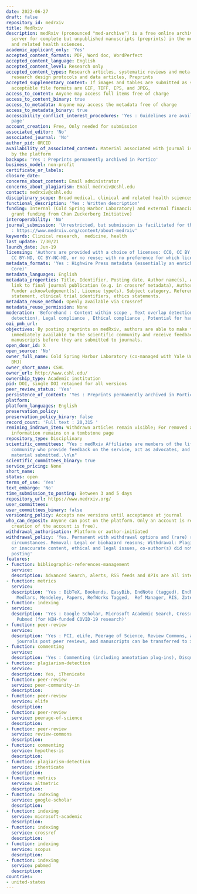 ```yaml
---
date: 2022-06-27
draft: false
repository_id: medrxiv
title: MedRxiv
description: medRxiv (pronounced "med-archive") is a free online archive and distribution
  server for complete but unpublished manuscripts (preprints) in the medical, clinical,
  and related health sciences.
academic_applicant_only: 'Yes'
accepted_content_formats: PDF, Word doc, WordPerfect
accepted_content_language: English
accepted_content_level: Research only
accepted_content_types: Research articles, systematic reviews and meta-analyses, clinical
  research design protocols and data articles, Preprints
accepted_supplementary_content: If images and tables are submitted as separate files,
  acceptable file formats are GIF, TIFF, EPS, and JPEG,
access_to_content: Anyone may access full items free of charge
access_to_content_binary: true
access_to_metadata: Anyone may access the metadata free of charge
access_to_metadata_binary: true
accessibility_conflict_interest_procedures: 'Yes : Guidelines are available on this
  page'
account_creation: Free, Only needed for submission
associated_editor: 'No'
associated_journal: 'No'
author_pid: ORCID
availability_of_associated_content: Material associated with journal is hosted also
  by the platform
backups: 'Yes : Preprints permanently archived in Portico'
business_model: non-profit
certificate_or_labels:
closure_date:
concerns_about_content: Email administrator
concerns_about_plagiarism: Email medrxiv@cshl.edu
contact: medrxiv@cshl.edu
disciplinary_scope: Broad medical, clinical and related health sciences
functional_description: 'Yes : Written description'
funding: Internal (Cold Spring Harbor Laboratory) and external financial support (multiyear
  grant funding from Chan Zuckerberg Initiative)
interoperability: 'No'
journal_submission: 'Unrestricted, but submission is facilitated for those journals
  : https://www.medrxiv.org/content/about-medrxiv'
keywords: Clinical research,  medicine, health
last_update: 7/30/21
launch_date: Jun-19
licensing: 'Authors are provided with a choice of licenses: CC0, CC BY, CC BY-NC,
  CC BY-ND, CC BY-NC-ND, or no reuse; with no preference for which license chosen'
metadata_formats: 'Yes : Highwire Press metadata (essentially an enrichment of Dublin
  Core)'
metadata_languages: English
metadata_properties: Title, Identifier, Posting date, Author name(s), Abstract, Relational
  link to final journal publication (e.g. in crossref metadata), Author affiliation(s),
  Funder acknowledgement(s), License type(s), Subject category, References, data availability
  statement, clinical trial identifiers, ethics statements.
metadata_reuse_method: Openly available via Crossref
metadata_reuse_permission: None
moderation: 'Beforehand : Content within scope , Text overlap detection (plagiarism
  detection), Legal compliance , Ethical compliance , Potential for harm if posted'
oai_pmh_url:
objectives: By posting preprints on medRxiv, authors are able to make their findings
  immediately available to the scientific community and receive feedback on draft
  manuscripts before they are submitted to journals.
open_doar_id: X
open_source: 'No'
owner_full_name: Cold Spring Harbor Laboratory (co-managed with Yale University and
  BMJ)
owner_short_name: CSHL
owner_url: http://www.cshl.edu/
ownership_type: Academic institution
pid: DOI, single DOI retained for all versions
peer_review_status: 'Yes'
persistence_of_content: 'Yes : Preprints permanently archived in Portico'
platform:
platform_languages: English
preservation_policy:
preservation_policy_binary: false
record_count: 'Full text : 20,315 '
remining_indrawn_item: Withdrawn articles remain visible; For removed articles, basic
  information remains on a tombstone page
repository_type: Disciplinary
scientific_committees: "Yes : medRxiv Affiliates are members of the life sciences
  community who provide feedback on the service, act as advocates, and help in screening
  material submitted..\n\n"
scientific_committees_binary: true
service_pricing: None
short_name:
status: open
terms_of_use: 'Yes'
text_embargo: 'No'
time_submission_to_posting: Between 3 and 5 days
repository_url: https://www.medrxiv.org/
user_committees:
user_committees_binary: false
versioning_policy: Accepts new versions until acceptance at journal
who_can_deposit: Anyone can post on the platform. Only an account is required ( The
  creation of the account is free).
withdrawal_authorisation: Platform or author-initiated
withdrawal_policy: 'Yes. Permanent with withdrawal options and (rare) removal in extraneous
  circumstances. Removal: Legal or biohazard reasons; Withdrawal: Plagiarism, false
  or inaccurate content, ethical and legal issues, co-author(s) did not consent to
  posting'
features:
- function: bibliographic-references-management
  service:
  description: Advanced Search, alerts, RSS feeds and APIs are all integrated
- function: metrics
  service:
  description: 'Yes : BibTeX, Bookends, EasyBib, EndNote (tagged), EndNote 8 (xml),
    Medlars, Mendeley, Papers, RefWorks Tagged,  Ref Manager, RIS, Zotero'
- function: indexing
  service:
  description: 'Yes : Google Scholar, Microsoft Academic Search, Crossref, Scopus,
    Pubmed (for NIH-funded COVID-19 research)'
- function: peer-review
  service:
  description: 'Yes : PCI, eLife, Peerage of Science, Review Commons, and EMBO Press
    journals post peer reviews, and manuscripts can be transferred to >100 journals.'
- function: commenting
  service:
  description: 'Yes : Commenting (including annotation plug-ins), Disqus'
- function: plagiarism-detection
  service:
  description: Yes, iThenicate
- function: peer-review
  service: peer-community-in
  description:
- function: peer-review
  service: elife
  description:
- function: peer-review
  service: peerage-of-science
  description:
- function: peer-review
  service: review-commons
  description:
- function: commenting
  service: hypothes-is
  description:
- function: plagiarism-detection
  service: ithenticate
  description:
- function: metrics
  service: altmetric
  description:
- function: indexing
  service: google-scholar
  description:
- function: indexing
  service: microsoft-academic
  description:
- function: indexing
  service: crossref
  description:
- function: indexing
  service: scopus
  description:
- function: indexing
  service: pubmed
  description:
countries:
- united-states
---
```



